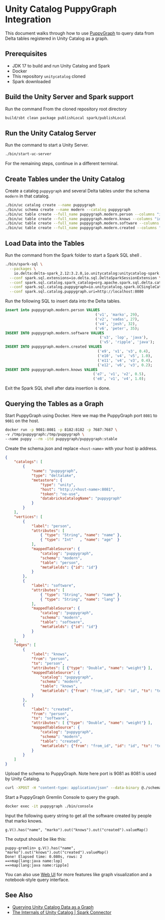 # Unity Catalog PuppyGraph Integration

This document walks through how to use [PuppyGraph](https://www.puppygraph.com) to query data from Delta tables registered in Unity Catalog as a graph.

## Prerequisites

- JDK 17 to build and run Unity Catalog and Spark
- Docker
- This repository `unitycatalog` cloned
- Spark downloaded

## Build the Unity Server and Spark support

Run the command From the cloned repository root directory

```sh
build/sbt clean package publishLocal spark/publishLocal
```

## Run the Unity Catalog Server

Run the command to start a Unity Server.

```sh
./bin/start-uc-server
```

For the remaining steps, continue in a different terminal.

## Create Tables under the Unity Catalog

Create a catalog `puppygraph` and several Delta tables under the schema `modern` in that catalog.

```sh
./bin/uc catalog create --name puppygraph
./bin/uc schema create --name modern --catalog puppygraph
./bin/uc table create --full_name puppygraph.modern.person --columns "id STRING, name STRING, age INT" --storage_location /tmp/puppygraph/person/ --format DELTA
./bin/uc table create --full_name puppygraph.modern.knows --columns "id STRING, from_id STRING, to_id STRING, weight DOUBLE" --storage_location /tmp/puppygraph/knowns/ --format DELTA
./bin/uc table create --full_name puppygraph.modern.software --columns "id STRING, name STRING, lang STRING" --storage_location /tmp/puppygraph/software/ --format DELTA
./bin/uc table create --full_name puppygraph.modern.created --columns "id STRING, from_id STRING, to_id STRING, weight DOUBLE" --storage_location /tmp/puppygraph/created/ --format DELTA
```

## Load Data into the Tables

Run the command from the Spark folder to start a Spark SQL shell .

```sh
./bin/spark-sql \
  --packages \
    io.delta:delta-spark_2.12:3.2.0,io.unitycatalog:unitycatalog-spark:0.2.0-SNAPSHOT \
  --conf spark.sql.extensions=io.delta.sql.DeltaSparkSessionExtension \
  --conf spark.sql.catalog.spark_catalog=org.apache.spark.sql.delta.catalog.DeltaCatalog \
  --conf spark.sql.catalog.puppygraph=io.unitycatalog.spark.UCSingleCatalog \
  --conf spark.sql.catalog.puppygraph.uri=http://localhost:8080
```

Run the following SQL to insert data into the Delta tables.

```sql
insert into puppygraph.modern.person VALUES
                                         ('v1', 'marko', 29),
                                         ('v2', 'vadas', 27),
                                         ('v4', 'josh', 32),
                                         ('v6', 'peter', 35);
INSERT INTO puppygraph.modern.software VALUES
                                           ('v3', 'lop', 'java'),
                                           ('v5', 'ripple', 'java');
INSERT INTO puppygraph.modern.created VALUES
                                          ('e9', 'v1', 'v3', 0.4),
                                          ('e10', 'v4', 'v5', 1.0),
                                          ('e11', 'v4', 'v3', 0.4),
                                          ('e12', 'v6', 'v3', 0.2);
INSERT INTO puppygraph.modern.knows VALUES
                                        ('e7', 'v1', 'v2', 0.5),
                                        ('e8', 'v1', 'v4', 1.0);
```

Exit the Spark SQL shell after data insertion is done.

## Querying the Tables as a Graph

Start PuppyGraph using Docker. Here we map the PuppyGraph port `8081` to `9081` on the host.

```sh
docker run -p 9081:8081 -p 8182:8182 -p 7687:7687 \
-v /tmp/puppygraph:/tmp/puppygraph \
--name puppy --rm -itd puppygraph/puppygraph:stable
```

Create the schema.json and replace `<host-name>` with your host ip address.

```schema.json
{
    "catalogs": [
        {
            "name": "puppygraph", 
            "type": "deltalake", 
            "metastore": {
                "type": "unity", 
                "host": "http://<host-name>:8081", 
                "token": "no-use", 
                "databricksCatalogName": "puppygraph"
            }
        }
    ], 
    "vertices": [
        {
            "label": "person", 
            "attributes": [
                { "type": "String", "name": "name" }, 
                { "type": "Int"   , "name": "age"  }
            ], 
            "mappedTableSource": {
                "catalog": "puppygraph", 
                "schema": "modern", 
                "table": "person", 
                "metaFields": {"id": "id"}
            }
        }, 
        {
            "label": "software", 
            "attributes": [
                { "type": "String", "name": "name" }, 
                { "type": "String", "name": "lang" }
            ], 
            "mappedTableSource": {
                "catalog": "puppygraph", 
                "schema": "modern", 
                "table": "software", 
                "metaFields": {"id": "id"}
            }
        }
    ], 
    "edges": [
        {
            "label": "knows",
            "from": "person", 
            "to": "person", 
            "attributes": [ {"type": "Double", "name": "weight"} ], 
            "mappedTableSource": {
                "catalog": "puppygraph", 
                "schema": "modern", 
                "table": "knows",
                "metaFields": {"from": "from_id", "id": "id", "to": "to_id"}
            }
        }, 
        {
            "label": "created", 
            "from": "person", 
            "to": "software", 
            "attributes": [ {"type": "Double", "name": "weight"} ], 
            "mappedTableSource": {
                "catalog": "puppygraph", 
                "schema": "modern", 
                "table": "created", 
                "metaFields": {"from": "from_id", "id": "id", "to": "to_id"}
            }
        }
    ]
}
```

Upload the schema to PuppyGraph. Note here port is 9081 as 8081 is used by Unity Catalog.

```sh
curl -XPOST -H "content-type: application/json" --data-binary @./schema.json --user "puppygraph:puppygraph123" localhost:9081/schema
```

Start a PuppyGraph Gremlin Console to query the graph.

```sh
docker exec -it puppygraph ./bin/console
```

Input the following query string to get all the software created by people that marko knows.

```text
g.V().has("name", "marko").out("knows").out("created").valueMap()
```

The output should be like this:

```text
puppy-gremlin> g.V().has("name", "marko").out("knows").out("created").valueMap()
Done! Elapsed time: 0.080s, rows: 2
==>map[lang:java name:lop]
==>map[lang:java name:ripple]
```

You can also use [Web UI](https://docs.puppygraph.com/user-interface/puppygraph-web-ui) for more features like graph visualization and a notebook-style query interface.

## See Also

- [Querying Unity Catalog Data as a Graph](https://docs.puppygraph.com/getting-started/querying-unity-catalog-data-as-a-graph)
- [The Internals of Unity Catalog | Spark Connector](https://books.japila.pl/unity-catalog-internals/spark-connector/)

